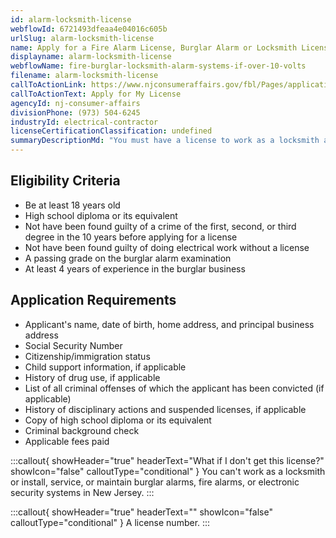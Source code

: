 ```yaml
---
id: alarm-locksmith-license
webflowId: 6721493dfeaa4e04016c605b
urlSlug: alarm-locksmith-license
name: Apply for a Fire Alarm License, Burglar Alarm or Locksmith License
displayname: alarm-locksmith-license
webflowName: fire-burglar-locksmith-alarm-systems-if-over-10-volts
filename: alarm-locksmith-license
callToActionLink: https://www.njconsumeraffairs.gov/fbl/Pages/applications.aspx
callToActionText: Apply for My License
agencyId: nj-consumer-affairs
divisionPhone: (973) 504-6245
industryId: electrical-contractor
licenseCertificationClassification: undefined
summaryDescriptionMd: "You must have a license to work as a locksmith and install, service, or maintain burglar alarms, fire alarms, or electronic security systems in New Jersey."
---
```


## Eligibility Criteria

- Be at least 18 years old
- High school diploma or its equivalent
- Not have been found guilty of a crime of the first, second, or third degree in the 10 years before applying for a license
- Not have been found guilty of doing electrical work without a license
- A passing grade on the burglar alarm examination
- At least 4 years of experience in the burglar business

## Application Requirements

- Applicant's name, date of birth, home address, and principal business address
- Social Security Number
- Citizenship/immigration status
- Child support information, if applicable
- History of drug use, if applicable
- List of all criminal offenses of which the applicant has been convicted (if applicable)
- History of disciplinary actions and suspended licenses, if applicable
- Copy of high school diploma or its equivalent
- Criminal background check
- Applicable fees paid

:::callout{ showHeader="true" headerText="What if I don't get this license?" showIcon="false" calloutType="conditional" }
You can't work as a locksmith or install, service, or maintain burglar alarms, fire alarms, or electronic security systems in New Jersey.
:::

:::callout{ showHeader="true" headerText="" showIcon="false" calloutType="conditional" }
A license number.
:::
